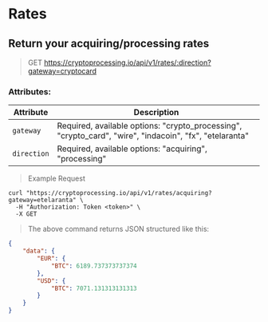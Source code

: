 # Rates

## Return your acquiring/processing rates

> GET https://cryptoprocessing.io/api/v1/rates/:direction?gateway=cryptocard

### Attributes:

Attribute | Description
--------- | -----------
`gateway` | Required, available options: "crypto_processing", "crypto_card", "wire", "indacoin", "fx", "etelaranta"
`direction` | Required, available options: "acquiring", "processing"

> Example Request

```shell
curl "https://cryptoprocessing.io/api/v1/rates/acquiring?gateway=etelaranta" \
  -H "Authorization: Token <token>" \
  -X GET
```

> The above command returns JSON structured like this:

```json
{
    "data": {
        "EUR": {
            "BTC": 6189.737373737374
        },
        "USD": {
            "BTC": 7071.131313131313
        }
    }
}
```
